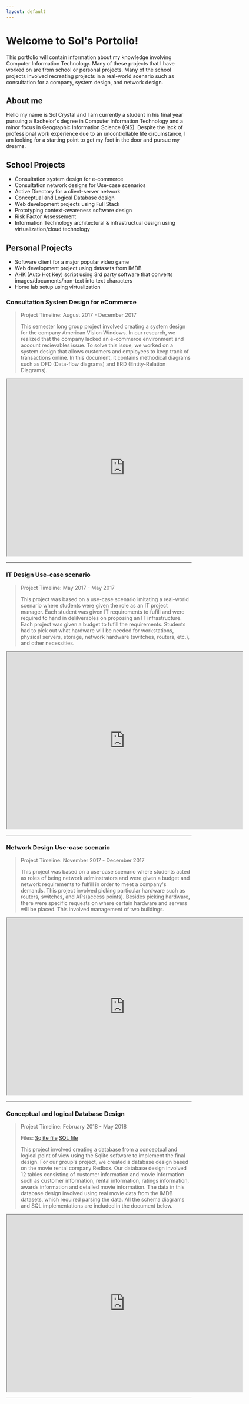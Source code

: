 ```yaml
---
layout: default
---
```


# Welcome to Sol's Portolio! 

This portfolio will contain information about my knowledge involving Computer Information Technology. Many of these projects that I have worked on are from school or personal projects. Many of the school projects involved recreating projects in a real-world scenario such as consultation for a company, system design, and network design.

## About me

Hello my name is Sol Crystal and I am currently a student in his final year pursuing a Bachelor's degree in Computer Information Technology and a minor focus in Geographic Information Science (GIS). Despite the lack of professional work experience due to an uncontrollable life circumstance, I am looking for a starting point to get my foot in the door and pursue my dreams.

## School Projects

*   Consultation system design for e-commerce
*   Consultation network designs for Use-case scenarios
*   Active Directory for a client-server network
*   Conceptual and Logical Database design
*   Web development projects using Full Stack
*   Prototyping context-awareness software design
*   Risk Factor Assessement
*   Information Technology architectural & infrastructual design using virtualization/cloud technology

## Personal Projects

*   Software client for a major popular video game
*   Web development project using datasets from IMDB
*   AHK (Auto Hot Key) script using 3rd party software that converts images/documents/non-text into text characters
*   Home lab setup using virtualization

### Consultation System Design for eCommerce

> Project Timeline: August 2017 - December 2017
>
> This semester long group project involved creating a system design for the company American Vision Windows. In our research, we realized that the company lacked an e-commerce environment and account recievables issue. To solve this issue, we worked on a system design that allows customers and employees to keep track of transactions online. In this document, it contains methodical diagrams such as DFD (Data-flow diagrams) and ERD (Entity-Relation Diagrams).
>
<iframe src="https://drive.google.com/file/d/11bT-p0BJ-OY62xhQrR-YBR5e4stv_fQZ/preview" width="640" height="480"></iframe>

* * *

### IT Design Use-case scenario

> Project Timeline: May 2017 - May 2017
>
> This project was based on a use-case scenario imitating a real-world scenario where students were given the role as an IT project manager. Each student was given IT requirements to fufill and were required to hand in delilverables on proposing an IT infrastructure. Each project was given a budget to fufill the requirements. Students had to pick out what hardware will be needed for workstations, physical servers, storage, network hardware (switches, routers, etc.), and other necessities.
>
<iframe src="https://drive.google.com/file/d/1mWQseojmEU7bYfR7uDZq7ymUBI0dGW8k/preview" width="640" height="480"></iframe>

* * *

### Network Design Use-case scenario

> Project Timeline: November 2017 - December 2017
>
> This project was based on a use-case scenario where students acted as roles of being network adminstrators and were given a budget and network requirements to fulfill in order to meet a company's demands. This project involved picking particular hardware such as routers, switches, and APs(access points). Besides picking hardware, there were specific requests on where certain hardware and servers will be placed. This involved management of two buildings.
>
<iframe src="https://drive.google.com/file/d/1XnGmxCGJ9gZQfvndmunU3GkpqVxHjDGH/preview" width="640" height="480"></iframe>

* * *

### Conceptual and logical Database Design

> Project Timeline: February 2018 - May 2018
>
> Files: [Sqlite file](https://drive.google.com/open?id=131bGP6cAczZPEwoX07gzMqPbBJJyxTnX) [SQL file](https://drive.google.com/open?id=1QevDXjQ9_7i204whL-dIwyY1RKIJeeHR)
>
> This project involved creating a database from a conceptual and logical point of view using the Sqlite software to implement the final design. For our group's project, we created a database design based on the movie rental company Redbox. Our database design involved 12 tables consisting of customer information and movie information such as customer information, rental information, ratings information, awards information and detailed movie information. The data in this database design involved using real movie data from the IMDB datasets, which required parsing the data. All the schema diagrams and SQL implementations are included in the document below.
>
<iframe src="https://drive.google.com/file/d/1J7waAib0mqN41pSaWZpGrUELUVSButT1/preview" width="640" height="480"></iframe>

* * *
